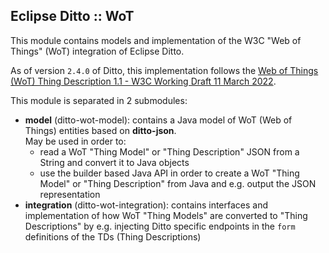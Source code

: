 ## Eclipse Ditto :: WoT

This module contains models and implementation of the W3C "Web of Things" (WoT) integration of Eclipse Ditto.

As of version `2.4.0` of Ditto, this implementation follows the 
[Web of Things (WoT) Thing Description 1.1 - W3C Working Draft 11 March 2022](https://www.w3.org/TR/2022/WD-wot-thing-description11-20220311/).

This module is separated in 2 submodules:
* **model** (ditto-wot-model): contains a Java model of WoT (Web of Things) entities based on **ditto-json**.<br/>
  May be used in order to:
   * read a WoT "Thing Model" or "Thing Description" JSON from a String and convert it to Java objects
   * use the builder based Java API in order to create a WoT "Thing Model" or "Thing Description" from Java and e.g.
     output the JSON representation
* **integration** (ditto-wot-integration): contains interfaces and implementation of how WoT "Thing Models" are 
  converted to "Thing Descriptions" by e.g. injecting Ditto specific endpoints in the `form` definitions of the TDs 
 (Thing Descriptions)
